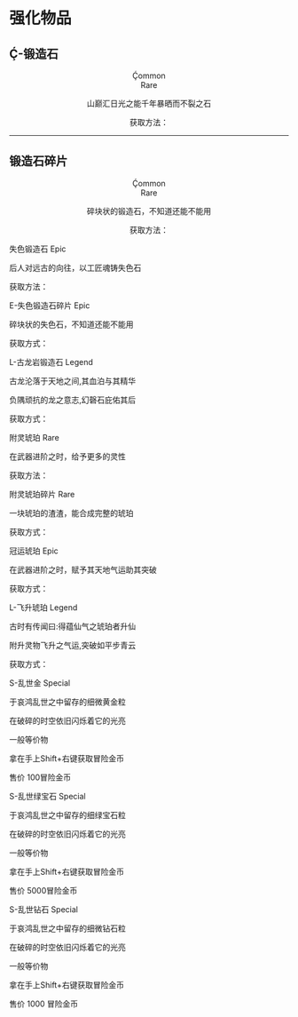 # 强化物品

## Ḉ-锻造石
<center>Ḉommon</br>
Rare

山巅汇日光之能千年暴晒而不裂之石

获取方法：
</center>

---
## 锻造石碎片
<center>Ḉommon</br>
Rare

碎块状的锻造石，不知道还能不能用

获取方法：
</center>


失色锻造石
Epic

后人对远古的向往，以工匠魂铸失色石

获取方法：

E-失色锻造石碎片
Epic

碎块状的失色石，不知道还能不能用

获取方式：


L-古龙岩锻造石
Legend

古龙沦落于天地之间,其血泊与其精华

负隅顽抗的龙之意志,幻磬石庇佑其后

获取方式：

附灵琥珀
Rare

在武器进阶之时，给予更多的灵性

获取方法：


附灵琥珀碎片
Rare

一块琥珀的渣渣，能合成完整的琥珀

获取方式：

冠运琥珀
Epic

在武器进阶之时，赋予其天地气运助其突破

获取方式：

L-飞升琥珀
Legend

古时有传闻曰:得蕴仙气之琥珀者升仙

附升灵物飞升之气运,突破如平步青云

获取方式：

S-乱世金
Special

于哀鸿乱世之中留存的细微黄金粒

在破碎的时空依旧闪烁着它的光亮

一般等价物

拿在手上Shift+右键获取冒险金币

售价 100冒险金币


S-乱世绿宝石
Special

于哀鸿乱世之中留存的细绿宝石粒

在破碎的时空依旧闪烁着它的光亮

一般等价物

拿在手上Shift+右键获取冒险金币

售价 5000冒险金币

S-乱世钻石
Special

于哀鸿乱世之中留存的细微钻石粒

在破碎的时空依旧闪烁着它的光亮

一般等价物

拿在手上Shift+右键获取冒险金币

售价 1000 冒险金币
















